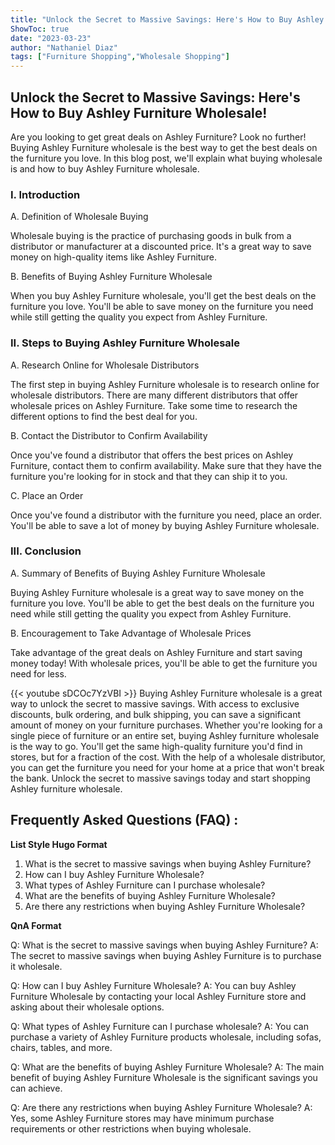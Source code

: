 ```yaml
---
title: "Unlock the Secret to Massive Savings: Here's How to Buy Ashley Furniture Wholesale!"
ShowToc: true 
date: "2023-03-23"
author: "Nathaniel Diaz" 
tags: ["Furniture Shopping","Wholesale Shopping"]
---
```

## Unlock the Secret to Massive Savings: Here's How to Buy Ashley Furniture Wholesale!

Are you looking to get great deals on Ashley Furniture? Look no further! Buying Ashley Furniture wholesale is the best way to get the best deals on the furniture you love. In this blog post, we'll explain what buying wholesale is and how to buy Ashley Furniture wholesale.

### I. Introduction 

A. Definition of Wholesale Buying 

Wholesale buying is the practice of purchasing goods in bulk from a distributor or manufacturer at a discounted price. It's a great way to save money on high-quality items like Ashley Furniture. 

B. Benefits of Buying Ashley Furniture Wholesale 

When you buy Ashley Furniture wholesale, you'll get the best deals on the furniture you love. You'll be able to save money on the furniture you need while still getting the quality you expect from Ashley Furniture. 

### II. Steps to Buying Ashley Furniture Wholesale 

A. Research Online for Wholesale Distributors 

The first step in buying Ashley Furniture wholesale is to research online for wholesale distributors. There are many different distributors that offer wholesale prices on Ashley Furniture. Take some time to research the different options to find the best deal for you. 

B. Contact the Distributor to Confirm Availability 

Once you've found a distributor that offers the best prices on Ashley Furniture, contact them to confirm availability. Make sure that they have the furniture you're looking for in stock and that they can ship it to you. 

C. Place an Order 

Once you've found a distributor with the furniture you need, place an order. You'll be able to save a lot of money by buying Ashley Furniture wholesale. 

### III. Conclusion 

A. Summary of Benefits of Buying Ashley Furniture Wholesale 

Buying Ashley Furniture wholesale is a great way to save money on the furniture you love. You'll be able to get the best deals on the furniture you need while still getting the quality you expect from Ashley Furniture. 

B. Encouragement to Take Advantage of Wholesale Prices 

Take advantage of the great deals on Ashley Furniture and start saving money today! With wholesale prices, you'll be able to get the furniture you need for less.

{{< youtube sDCOc7YzVBI >}} 
Buying Ashley Furniture wholesale is a great way to unlock the secret to massive savings. With access to exclusive discounts, bulk ordering, and bulk shipping, you can save a significant amount of money on your furniture purchases. Whether you're looking for a single piece of furniture or an entire set, buying Ashley furniture wholesale is the way to go. You'll get the same high-quality furniture you'd find in stores, but for a fraction of the cost. With the help of a wholesale distributor, you can get the furniture you need for your home at a price that won't break the bank. Unlock the secret to massive savings today and start shopping Ashley furniture wholesale.

## Frequently Asked Questions (FAQ) :
**List Style Hugo Format**

1. What is the secret to massive savings when buying Ashley Furniture?
2. How can I buy Ashley Furniture Wholesale?
3. What types of Ashley Furniture can I purchase wholesale?
4. What are the benefits of buying Ashley Furniture Wholesale?
5. Are there any restrictions when buying Ashley Furniture Wholesale?

**QnA Format**

Q: What is the secret to massive savings when buying Ashley Furniture?
A: The secret to massive savings when buying Ashley Furniture is to purchase it wholesale.

Q: How can I buy Ashley Furniture Wholesale?
A: You can buy Ashley Furniture Wholesale by contacting your local Ashley Furniture store and asking about their wholesale options.

Q: What types of Ashley Furniture can I purchase wholesale?
A: You can purchase a variety of Ashley Furniture products wholesale, including sofas, chairs, tables, and more.

Q: What are the benefits of buying Ashley Furniture Wholesale?
A: The main benefit of buying Ashley Furniture Wholesale is the significant savings you can achieve.

Q: Are there any restrictions when buying Ashley Furniture Wholesale?
A: Yes, some Ashley Furniture stores may have minimum purchase requirements or other restrictions when buying wholesale.



